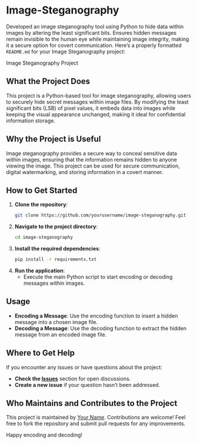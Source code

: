 # Image-Steganography
Developed an image steganography tool using Python to hide data within images by altering the least significant bits. Ensures hidden messages remain invisible to the human eye while maintaining image integrity, making it a secure option for covert communication.
Here’s a properly formatted `README.md` for your Image Steganography project:


Image Steganography Project

## What the Project Does

This project is a Python-based tool for image steganography, allowing users to securely hide secret messages within image files. By modifying the least significant bits (LSB) of pixel values, it embeds data into images while keeping the visual appearance unchanged, making it ideal for confidential information storage.

## Why the Project is Useful
Image steganography provides a secure way to conceal sensitive data within images, ensuring that the information remains hidden to anyone viewing the image. This project can be used for secure communication, digital watermarking, and storing information in a covert manner.

## How to Get Started
1. **Clone the repository**:
   ```bash
   git clone https://github.com/yourusername/image-steganography.git
   ```
2. **Navigate to the project directory**:
   ```bash
   cd image-steganography
   ```
3. **Install the required dependencies**:
   ```bash
   pip install -r requirements.txt
   ```
4. **Run the application**:
   - Execute the main Python script to start encoding or decoding messages within images.

## Usage
- **Encoding a Message**: Use the encoding function to insert a hidden message into a chosen image file.
- **Decoding a Message**: Use the decoding function to extract the hidden message from an encoded image file.

## Where to Get Help
If you encounter any issues or have questions about the project:
- **Check the [Issues](https://github.com/MuskanPujara/image-steganography/issues)** section for open discussions.
- **Create a new issue** if your question hasn’t been addressed.

## Who Maintains and Contributes to the Project
This project is maintained by [Your Name](https://github.com/MuskanPujara). Contributions are welcome! Feel free to fork the repository and submit pull requests for any improvements.

Happy encoding and decoding!

